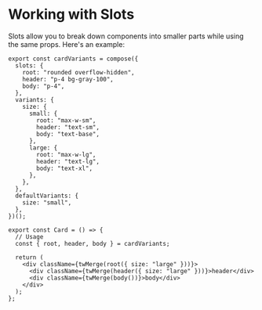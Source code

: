 # Working with Slots

Slots allow you to break down components into smaller parts while using the same props. Here's an example:

```tsx
export const cardVariants = compose({
  slots: {
    root: "rounded overflow-hidden",
    header: "p-4 bg-gray-100",
    body: "p-4",
  },
  variants: {
    size: {
      small: {
        root: "max-w-sm",
        header: "text-sm",
        body: "text-base",
      },
      large: {
        root: "max-w-lg",
        header: "text-lg",
        body: "text-xl",
      },
    },
  },
  defaultVariants: {
    size: "small",
  },
})();

export const Card = () => {
  // Usage
  const { root, header, body } = cardVariants;

  return (
    <div className={twMerge(root({ size: "large" }))}>
      <div className={twMerge(header({ size: "large" }))}>header</div>
      <div className={twMerge(body())}>body</div>
    </div>
  );
};
```
